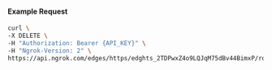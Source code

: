 <!-- Code generated for API Clients. DO NOT EDIT. -->
#### Example Request
```bash
curl \
-X DELETE \
-H "Authorization: Bearer {API_KEY}" \
-H "Ngrok-Version: 2" \
https://api.ngrok.com/edges/https/edghts_2TDPwxZ4o9LQJqM75dBv44BimxP/routes/edghtsrt_2TDPx2lr4TMDUMrZeTpyCduzAGK/ip_restriction
